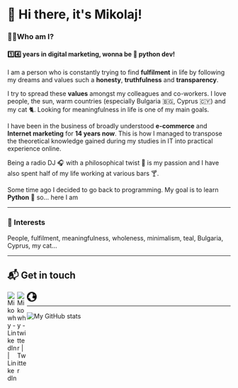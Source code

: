 # 👋 Hi there, it's Mikolaj!

### 👨‍💻Who am I?

#### 1️⃣4️⃣ years in digital marketing, wonna be 🐍 python dev!

I am a person who is constantly trying to find **fulfilment** in life by following my dreams and values such a **honesty**, **truthfulness** and **transparency**.

I try to spread these **values** amongst my colleagues and co-workers. I love people, the sun, warm countries (especially Bulgaria 🇧🇬, Cyprus 🇨🇾) and my cat 🐈. Looking for meaningfulness in life is one of my main goals.

I have been in the business of broadly understood **e-commerce** and **Internet marketing** for **14 years now**. This is how I managed to transpose the theoretical knowledge gained during my studies in IT into practical experience online.

Being a radio DJ 🎧 with a philosophical twist 🤔 is my passion and I have also spent half of my life working at various bars 🍸.

Some time ago I decided to go back to programming. My goal is to learn **Python** 🐍 so... here I am

---

### 💟 Interests
People, fulfilment, meaningfulness, wholeness, minimalism, teal, Bulgaria, Cyprus, my cat…

---

## 📬 Get in touch

[<img align="left" alt="Mikowhy - LinkedIn | LinkedIn" width="22px" src="https://cdn.jsdelivr.net/npm/simple-icons@v3/icons/linkedin.svg" />][linkedin]
[<img align="left" alt="Mikowhy - twitter | Twitter" width="22px" src="https://cdn.jsdelivr.net/npm/simple-icons@v3/icons/twitter.svg" />][twitter]
[<img align="left" alt="Mikowhy - blog" width="22px" src="https://raw.githubusercontent.com/iconic/open-iconic/master/svg/globe.svg" />][website]

<br />

---

 <img align="left" alt="My GitHub stats" src="https://github-readme-stats.vercel.app/api?username=mikowhy&count_private=true&show_icons=true&hide_border=true" />

[linkedin]: https://www.linkedin.com/in/mikolajpaczkowski/
[twitter]: https://twitter.com/mikowhy
[website]: https://mikowhy.pl/